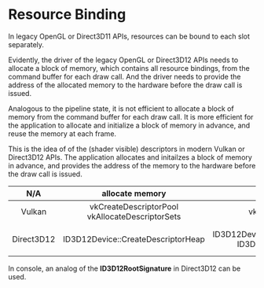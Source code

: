 # Resource Binding  

In legacy OpenGL or Direct3D11 APIs, resources can be bound to each slot separately.  

Evidently, the driver of the legacy OpenGL or Direct3D12 APIs needs to allocate a block of memory, which contains all resource bindings, from the command buffer for each draw call. And the driver needs to provide the address of the allocated memory to the hardware before the draw call is issued.  

Analogous to the pipeline state, it is not efficient to allocate a block of memory from the command buffer for each draw call. It is more efficient for the application to allocate and initialize a block of memory in advance, and reuse the memory at each frame.  

This is the idea of of the (shader visible) descriptors in modern Vulkan or Direct3D12 APIs. The application allocates and initailzes a block of memory in advance, and provides the address of the memory to the hardware before the draw call is issued.

N/A | allocate memory  | initailze memory | bind memeory 
:-: | :-: | :-: | :-:  
Vulkan | vkCreateDescriptorPool <br/> vkAllocateDescriptorSets | vkUpdateDescriptorSets | vkCmdBindDescriptorSets   
Direct3D12 | ID3D12Device::CreateDescriptorHeap | ID3D12Device::CreateShaderResourceView <br/> ID3D12Device::CreateSampler | ID3D12GraphicsCommandList::SetDescriptorHeaps <br/> ID3D12GraphicsCommandList::SetGraphicsRootConstantBufferView <br/> ID3D12GraphicsCommandList::SetGraphicsRootDescriptorTable   

In console, an analog of the **ID3D12RootSignature** in Direct3D12 can be used.  
